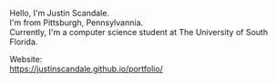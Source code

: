 Hello, I'm Justin Scandale.<br>
I'm from Pittsburgh, Pennsylvannia.<br>
Currently, I'm a computer science student at The University of South Florida.


Website:<br>
https://justinscandale.github.io/portfolio/
<br>


<!---
justinscandale/justinscandale is a ✨ special ✨ repository because its `README.md` (this file) appears on your GitHub profile.
You can click the Preview link to take a look at your changes.
--->
